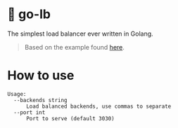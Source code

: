 # 🚦 go-lb

The simplest load balancer ever written in Golang. 

> Based on the example found [here](https://github.com/kasvith/simplelb).

# How to use

```console
Usage:
  --backends string
      Load balanced backends, use commas to separate
  --port int
      Port to serve (default 3030)
```

